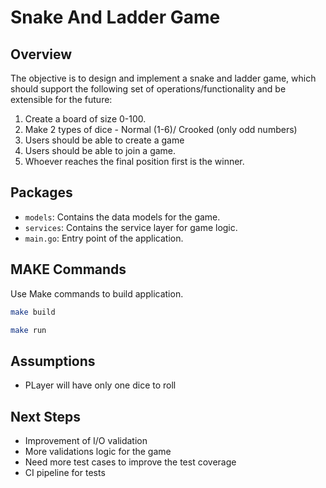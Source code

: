# Snake And Ladder Game

## Overview

The objective is to design and implement a snake and ladder game, which should support the following set of operations/functionality and be extensible for the future:

1. Create a board of size 0-100.
2. Make 2 types of dice - Normal (1-6)/ Crooked (only odd numbers)
3. Users should be able to create a game
4. Users should be able to join a game.
5. Whoever reaches the final position first is the winner.

## Packages

- `models`: Contains the data models for the game.
- `services`: Contains the service layer for game logic.
- `main.go`: Entry point of the application.

## MAKE Commands
Use Make commands to build application.

```bash
make build
```

```bash
make run
```

## Assumptions

* PLayer will have only one dice to roll

## Next Steps

* Improvement of I/O validation
* More validations logic for the game
* Need more test cases to improve the test coverage
* CI pipeline for tests